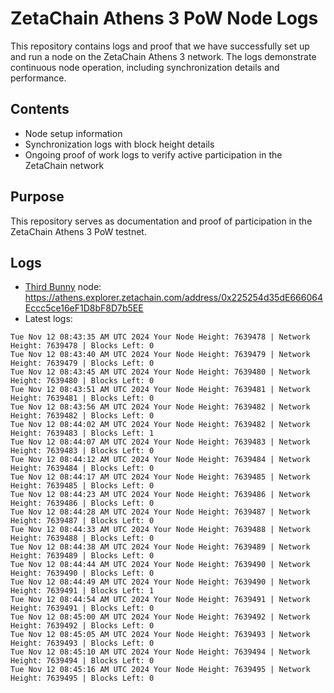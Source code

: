 # ZetaChain Athens 3 PoW Node Logs
This repository contains logs and proof that we have successfully set up and run a node on the ZetaChain Athens 3 network. The logs demonstrate continuous node operation, including synchronization details and performance.

## Contents
- Node setup information
- Synchronization logs with block height details
- Ongoing proof of work logs to verify active participation in the ZetaChain network

## Purpose
This repository serves as documentation and proof of participation in the ZetaChain Athens 3 PoW testnet.

## Logs

- [Third Bunny](https://thirdbunny.xyz/) node: https://athens.explorer.zetachain.com/address/0x225254d35dE666064Eccc5ce16eF1D8bF8D7b5EE
- Latest logs:
```
Tue Nov 12 08:43:35 AM UTC 2024 Your Node Height: 7639478 | Network Height: 7639478 | Blocks Left: 0
Tue Nov 12 08:43:40 AM UTC 2024 Your Node Height: 7639479 | Network Height: 7639479 | Blocks Left: 0
Tue Nov 12 08:43:45 AM UTC 2024 Your Node Height: 7639480 | Network Height: 7639480 | Blocks Left: 0
Tue Nov 12 08:43:51 AM UTC 2024 Your Node Height: 7639481 | Network Height: 7639481 | Blocks Left: 0
Tue Nov 12 08:43:56 AM UTC 2024 Your Node Height: 7639482 | Network Height: 7639482 | Blocks Left: 0
Tue Nov 12 08:44:02 AM UTC 2024 Your Node Height: 7639482 | Network Height: 7639483 | Blocks Left: 1
Tue Nov 12 08:44:07 AM UTC 2024 Your Node Height: 7639483 | Network Height: 7639483 | Blocks Left: 0
Tue Nov 12 08:44:12 AM UTC 2024 Your Node Height: 7639484 | Network Height: 7639484 | Blocks Left: 0
Tue Nov 12 08:44:17 AM UTC 2024 Your Node Height: 7639485 | Network Height: 7639485 | Blocks Left: 0
Tue Nov 12 08:44:23 AM UTC 2024 Your Node Height: 7639486 | Network Height: 7639486 | Blocks Left: 0
Tue Nov 12 08:44:28 AM UTC 2024 Your Node Height: 7639487 | Network Height: 7639487 | Blocks Left: 0
Tue Nov 12 08:44:33 AM UTC 2024 Your Node Height: 7639488 | Network Height: 7639488 | Blocks Left: 0
Tue Nov 12 08:44:38 AM UTC 2024 Your Node Height: 7639489 | Network Height: 7639489 | Blocks Left: 0
Tue Nov 12 08:44:44 AM UTC 2024 Your Node Height: 7639490 | Network Height: 7639490 | Blocks Left: 0
Tue Nov 12 08:44:49 AM UTC 2024 Your Node Height: 7639490 | Network Height: 7639491 | Blocks Left: 1
Tue Nov 12 08:44:54 AM UTC 2024 Your Node Height: 7639491 | Network Height: 7639491 | Blocks Left: 0
Tue Nov 12 08:45:00 AM UTC 2024 Your Node Height: 7639492 | Network Height: 7639492 | Blocks Left: 0
Tue Nov 12 08:45:05 AM UTC 2024 Your Node Height: 7639493 | Network Height: 7639493 | Blocks Left: 0
Tue Nov 12 08:45:10 AM UTC 2024 Your Node Height: 7639494 | Network Height: 7639494 | Blocks Left: 0
Tue Nov 12 08:45:16 AM UTC 2024 Your Node Height: 7639495 | Network Height: 7639495 | Blocks Left: 0
```
